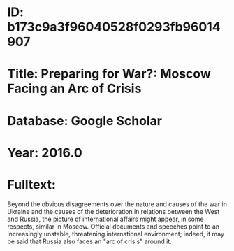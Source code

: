 # ID: b173c9a3f96040528f0293fb96014907
# Title: Preparing for War?: Moscow Facing an Arc of Crisis
# Database: Google Scholar
# Year: 2016.0
# Fulltext:
Beyond the obvious disagreements over the nature and causes of the war in Ukraine and the causes of the deterioration in relations between the West and Russia, the picture of international affairs might appear, in some respects, similar in Moscow.
Official documents and speeches point to an increasingly unstable, threatening international environment; indeed, it may be said that Russia also faces an "arc of crisis" around it.
